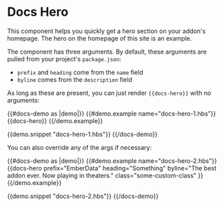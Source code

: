 # Docs Hero

This component helps you quickly get a hero section on your addon's homepage. The hero on the homepage of this site is an example.

The component has three arguments. By default, these arguments are pulled from your project's `package.json`:

  - `prefix` and `heading` come from the `name` field
  - `byline` comes from the `description` field

As long as these are present, you can just render `{{docs-hero}}` with no arguments:

{{#docs-demo as |demo|}}
  {{#demo.example name="docs-hero-1.hbs"}}
    {{docs-hero}}
  {{/demo.example}}

  {{demo.snippet "docs-hero-1.hbs"}}
{{/docs-demo}}

You can also override any of the args if necessary:

{{#docs-demo as |demo|}}
  {{#demo.example name="docs-hero-2.hbs"}}
    {{docs-hero
      prefix="EmberData"
      heading="Something"
      byline="The best addon ever. Now playing in theaters."
      class="some-custom-class"
    }}
  {{/demo.example}}

  {{demo.snippet "docs-hero-2.hbs"}}
{{/docs-demo}}
